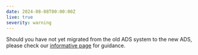 ```yaml
---
date: 2024-08-08T00:00:00Z
live: true
severity: warning
---
```


Should you have not yet migrated from the old ADS system to the new ADS, please check our [informative page](https://confluence.ecmwf.int/x/uINmFw) for guidance.
